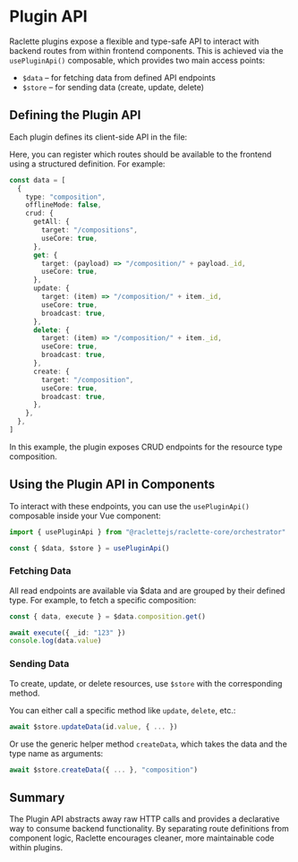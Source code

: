 # Plugin API

Raclette plugins expose a flexible and type-safe API to interact with backend routes from within frontend components. This is achieved via the `usePluginApi()` composable, which provides two main access points:

- `$data` – for fetching data from defined API endpoints
- `$store` – for sending data (create, update, delete)

## Defining the Plugin API

Each plugin defines its client-side API in the file:

Here, you can register which routes should be available to the frontend using a structured definition. For example:

```ts
const data = [
  {
    type: "composition",
    offlineMode: false,
    crud: {
      getAll: {
        target: "/compositions",
        useCore: true,
      },
      get: {
        target: (payload) => "/composition/" + payload._id,
        useCore: true,
      },
      update: {
        target: (item) => "/composition/" + item._id,
        useCore: true,
        broadcast: true,
      },
      delete: {
        target: (item) => "/composition/" + item._id,
        useCore: true,
        broadcast: true,
      },
      create: {
        target: "/composition",
        useCore: true,
        broadcast: true,
      },
    },
  },
]
```

In this example, the plugin exposes CRUD endpoints for the resource type composition.

## Using the Plugin API in Components

To interact with these endpoints, you can use the `usePluginApi()` composable inside your Vue component:

```typescript
import { usePluginApi } from "@raclettejs/raclette-core/orchestrator"

const { $data, $store } = usePluginApi()
```

### Fetching Data

All read endpoints are available via $data and are grouped by their defined type. For example, to fetch a specific composition:

```typescript
const { data, execute } = $data.composition.get()

await execute({ _id: "123" })
console.log(data.value)
```

### Sending Data

To create, update, or delete resources, use `$store` with the corresponding method.

You can either call a specific method like `update`, `delete`, etc.:

```typescript
await $store.updateData(id.value, { ... })
```

Or use the generic helper method `createData`, which takes the data and the type name as arguments:

```typescript
await $store.createData({ ... }, "composition")
```

## Summary

The Plugin API abstracts away raw HTTP calls and provides a declarative way to consume backend functionality. By separating route definitions from component logic, Raclette encourages cleaner, more maintainable code within plugins.